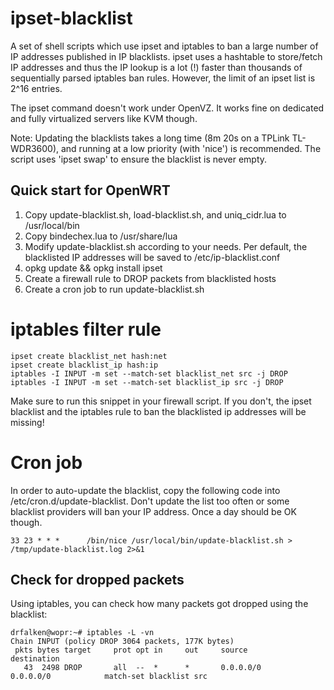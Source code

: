 ipset-blacklist
===============

A set of shell scripts which use ipset and iptables to ban a large number of IP addresses published in IP blacklists. ipset uses a hashtable to store/fetch IP addresses and thus the IP lookup is a lot (!) faster than thousands of sequentially parsed iptables ban rules. However, the limit of an ipset list is 2^16 entries.

The ipset command doesn't work under OpenVZ. It works fine on dedicated and fully virtualized servers like KVM though.

Note: Updating the blacklists takes a long time (8m 20s on a TPLink TL-WDR3600), and running at a low priority (with 'nice') is recommended. The script uses 'ipset swap' to ensure the blacklist is never empty.

## Quick start for OpenWRT
1. Copy update-blacklist.sh, load-blacklist.sh, and uniq_cidr.lua to /usr/local/bin
2. Copy bindechex.lua to /usr/share/lua
3. Modify update-blacklist.sh according to your needs. Per default, the blacklisted IP addresses will be saved to /etc/ip-blacklist.conf
4. opkg update && opkg install ipset
5. Create a firewall rule to DROP packets from blacklisted hosts
6. Create a cron job to run update-blacklist.sh

# iptables filter rule
```
ipset create blacklist_net hash:net
ipset create blacklist_ip hash:ip
iptables -I INPUT -m set --match-set blacklist_net src -j DROP
iptables -I INPUT -m set --match-set blacklist_ip src -j DROP
```
Make sure to run this snippet in your firewall script. If you don't, the ipset blacklist and the iptables rule to ban the blacklisted ip addresses will be missing!

# Cron job
In order to auto-update the blacklist, copy the following code into /etc/cron.d/update-blacklist. Don't update the list too often or some blacklist providers will ban your IP address. Once a day should be OK though.
```
33 23 * * *      /bin/nice /usr/local/bin/update-blacklist.sh > /tmp/update-blacklist.log 2>&1
```

## Check for dropped packets
Using iptables, you can check how many packets got dropped using the blacklist:

```
drfalken@wopr:~# iptables -L -vn
Chain INPUT (policy DROP 3064 packets, 177K bytes)
 pkts bytes target     prot opt in     out     source               destination
   43  2498 DROP       all  --  *      *       0.0.0.0/0            0.0.0.0/0            match-set blacklist src
```
